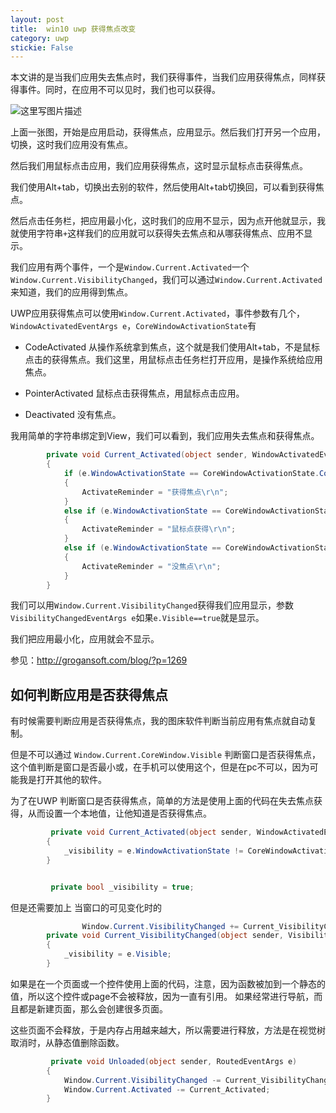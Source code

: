 ```yaml
---
layout: post
title:  win10 uwp 获得焦点改变 
category: uwp 
stickie: False
---
```


本文讲的是当我们应用失去焦点时，我们获得事件，当我们应用获得焦点，同样获得事件。同时，在应用不可以见时，我们也可以获得。

<!--more-->

<div id="toc"></div>

![这里写图片描述](http://img.blog.csdn.net/20160923204915589)

上面一张图，开始是应用启动，获得焦点，应用显示。然后我们打开另一个应用，切换，这时我们应用没有焦点。

然后我们用鼠标点击应用，我们应用获得焦点，这时显示鼠标点击获得焦点。

我们使用Alt+tab，切换出去别的软件，然后使用Alt+tab切换回，可以看到获得焦点。

然后点击任务栏，把应用最小化，这时我们的应用不显示，因为点开他就显示，我就使用字符串`+`这样我们的应用就可以获得失去焦点和从哪获得焦点、应用不显示。

我们应用有两个事件，一个是`Window.Current.Activated`一个`Window.Current.VisibilityChanged`，我们可以通过`Window.Current.Activated`来知道，我们的应用得到焦点。

UWP应用获得焦点可以使用`Window.Current.Activated`，事件参数有几个，`WindowActivatedEventArgs e`，`CoreWindowActivationState`有

 - CodeActivated 
   从操作系统拿到焦点，这个就是我们使用Alt+tab，不是鼠标点击的获得焦点。我们这里，用鼠标点击任务栏打开应用，是操作系统给应用焦点。
  

 - PointerActivated
   鼠标点击获得焦点，用鼠标点击应用。
 
 - Deactivated
   没有焦点。

我用简单的字符串绑定到View，我们可以看到，我们应用失去焦点和获得焦点。

``` C#
        private void Current_Activated(object sender, WindowActivatedEventArgs e)
        {
            if (e.WindowActivationState == CoreWindowActivationState.CodeActivated)
            {
                ActivateReminder = "获得焦点\r\n";
            }
            else if (e.WindowActivationState == CoreWindowActivationState.PointerActivated)
            {
                ActivateReminder = "鼠标点获得\r\n";
            }
            else if (e.WindowActivationState == CoreWindowActivationState.Deactivated)
            {
                ActivateReminder = "没焦点\r\n";
            }
        }

```

我们可以用`Window.Current.VisibilityChanged`获得我们应用显示，参数`VisibilityChangedEventArgs e`如果`e.Visible==true`就是显示。

我们把应用最小化，应用就会不显示。

参见：http://grogansoft.com/blog/?p=1269

## 如何判断应用是否获得焦点

有时候需要判断应用是否获得焦点，我的图床软件判断当前应用有焦点就自动复制。

但是不可以通过 `Window.Current.CoreWindow.Visible` 判断窗口是否获得焦点，这个值判断是窗口是否最小或，在手机可以使用这个，但是在pc不可以，因为可能我是打开其他的软件。

为了在UWP 判断窗口是否获得焦点，简单的方法是使用上面的代码在失去焦点获得，从而设置一个本地值，让他知道是否获得焦点。


```csharp
         private void Current_Activated(object sender, WindowActivatedEventArgs e)
        {
            _visibility = e.WindowActivationState != CoreWindowActivationState.Deactivated;
        }


         private bool _visibility = true;

```
但是还需要加上 当窗口的可见变化时的


```csharp
                Window.Current.VisibilityChanged += Current_VisibilityChanged;
        private void Current_VisibilityChanged(object sender, VisibilityChangedEventArgs e)
        {
            _visibility = e.Visible;
        }
```
如果是在一个页面或一个控件使用上面的代码，注意，因为函数被加到一个静态的值，所以这个控件或page不会被释放，因为一直有引用。
如果经常进行导航，而且都是新建页面，那么会创建很多页面。

这些页面不会释放，于是内存占用越来越大，所以需要进行释放，方法是在视觉树取消时，从静态值删除函数。

```csharp
         private void Unloaded(object sender, RoutedEventArgs e)
        {
            Window.Current.VisibilityChanged -= Current_VisibilityChanged;
            Window.Current.Activated -= Current_Activated;
        }
```


